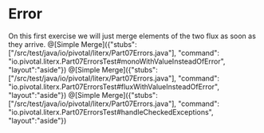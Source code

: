 # Error

On this first exercise we will just merge elements of the two flux as soon as they arrive.
@[Simple Merge]({"stubs": ["/src/test/java/io/pivotal/literx/Part07Errors.java"], "command": "io.pivotal.literx.Part07ErrorsTest#monoWithValueInsteadOfError", "layout":"aside"})
@[Simple Merge]({"stubs": ["/src/test/java/io/pivotal/literx/Part07Errors.java"], "command": "io.pivotal.literx.Part07ErrorsTest#fluxWithValueInsteadOfError", "layout":"aside"})
@[Simple Merge]({"stubs": ["/src/test/java/io/pivotal/literx/Part07Errors.java"], "command": "io.pivotal.literx.Part07ErrorsTest#handleCheckedExceptions", "layout":"aside"})

